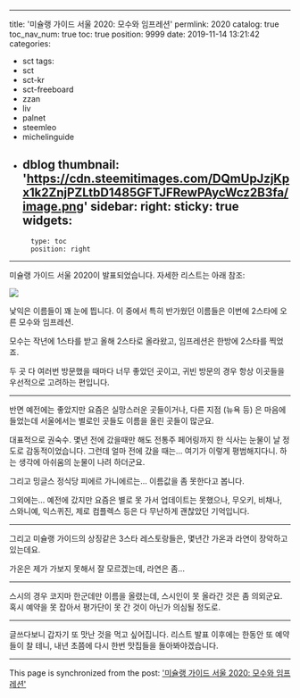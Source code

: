 
---
title: '미슐랭 가이드 서울 2020: 모수와 임프레션'
permlink: 2020
catalog: true
toc_nav_num: true
toc: true
position: 9999
date: 2019-11-14 13:21:42
categories:
- sct
tags:
- sct
- sct-kr
- sct-freeboard
- zzan
- liv
- palnet
- steemleo
- michelinguide
- dblog
thumbnail: 'https://cdn.steemitimages.com/DQmUpJzjKpx1k2ZnjPZLtbD1485GFTJFRewPAycWcz2B3fa/image.png'
sidebar:
    right:
        sticky: true
widgets:
    -
        type: toc
        position: right
---


미슐랭 가이드 서울 2020이 발표되었습니다. 자세한 리스트는 아래 참조:

![](https://cdn.steemitimages.com/DQmUpJzjKpx1k2ZnjPZLtbD1485GFTJFRewPAycWcz2B3fa/image.png)
<br>

낯익은 이름들이 꽤 눈에 띕니다. 이 중에서 특히 반가웠던 이름들은 이번에 2스타에 오른 모수와 임프레션. 

모수는 작년에 1스타를 받고 올해 2스타로 올라왔고, 임프레션은 한방에 2스타를 찍었죠. 

두 곳 다 여러번 방문했을 때마다 너무 좋았던 곳이고, 귀빈 방문의 경우 항상 이곳들을 우선적으로 고려하는 편입니다.

---

반면 예전에는 좋았지만 요즘은 실망스러운 곳들이거나, 다른 지점 (뉴욕 등) 은 마음에 들었는데 서울에서는 별로인 곳들도 이름을 올린 곳들이 많군요.

대표적으로 권숙수. 몇년 전에 갔을때만 해도 전통주 페어링까지 한 식사는 눈물이 날 정도로 감동적이었습니다. 그런데 얼마 전에 갔을 때는... 여기가 이렇게 평범해지다니. 하는 생각에 아쉬움의 눈물이 나려 하더군요.

그리고 밍글스 정식당 피에르 가니에르는... 이름값을 좀 못한다고 봅니다. 

그외에는... 예전에 갔지만 요즘은 별로 못 가서 업데이트는 못했으나, 무오키, 비채나, 스와니예, 익스퀴진, 제로 컴플렉스 등은 다 무난하게 괜찮았던 기억입니다.

---

그리고 미슐랭 가이드의 상징같은 3스타 레스토랑들은, 몇년간 가온과 라연이 장악하고 있는데요.

가온은 제가 가보지 못해서 잘 모르겠는데, 라연은 좀... 

---

스시의 경우 코지마 한군데만 이름을 올렸는데, 스시인이 못 올라간 것은 좀 의외군요. 혹시 예약을 못 잡아서 평가단이 못 간 것이 아닌가 의심될 정도로. 

---

글쓰다보니 갑자기 또 맛난 것을 먹고 싶어집니다. 리스트 발표 이후에는 한동안 또 예약들이 찰 테니, 내년 초쯤에 다시 한번 맛집들을 돌아봐야겠습니다.

- - -

This page is synchronized from the post: ['미슐랭 가이드 서울 2020: 모수와 임프레션'](https://steemit.com/@glory7/2020)
